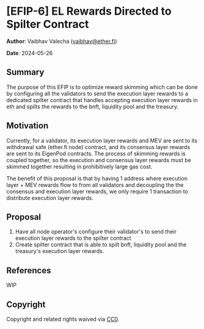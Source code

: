 # [EFIP-6] EL Rewards Directed to Spilter Contract

**Author**: Vaibhav Valecha (vaibhav@ether.fi)

**Date**: 2024-05-26

## Summary

The purpose of this EFIP is to optimize reward skimming which can be done by configuring all the validators to send the execution layer rewards to a dedicated spilter contract that handles accepting execution layer rewards in eth and spilts the rewards to the bnft, liquidity pool and the treasury.

## Motivation
Currently, for a validator, its execution layer rewards and MEV are sent to its withdrawal safe (ether.fi node) contract, and its consensus layer rewards are sent to its EigenPod contracts. The process of skimming rewards is coupled together, so the execution and consensus layer rewards must be skimmed together resulting in prohibitively large gas cost. 

The benefit of this proposal is that by having 1 address where execution layer + MEV rewards flow to from all validators and decoupling the the consensus and execution layer rewards, we only require 1 transaction to distribute execution layer rewards.

## Proposal
1. Have all node operator's configure their validator's to send their execution layer rewards to the spilter contract
2. Create spilter contract that is able to spilt bnft, liquidity pool and the treasury's execution layer rewards. 

## References
WIP



## Copyright

Copyright and related rights waived via [CC0](https://creativecommons.org/publicdomain/zero/1.0/).

